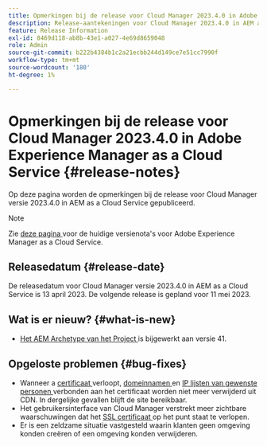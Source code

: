 ```yaml
---
title: Opmerkingen bij de release voor Cloud Manager 2023.4.0 in Adobe Experience Manager as a Cloud Service
description: Release-aantekeningen voor Cloud Manager 2023.4.0 in AEM as a Cloud Service.
feature: Release Information
exl-id: 8469d118-ab8b-43e1-a027-4e69d8659048
role: Admin
source-git-commit: b222b4384b1c2a21ecbb244d149ce7e51cc7990f
workflow-type: tm+mt
source-wordcount: '180'
ht-degree: 1%

---
```


# Opmerkingen bij de release voor Cloud Manager 2023.4.0 in Adobe Experience Manager as a Cloud Service {#release-notes}

Op deze pagina worden de opmerkingen bij de release voor Cloud Manager versie 2023.4.0 in AEM as a Cloud Service gepubliceerd.

>[!NOTE]
>
>Zie [ deze pagina ](/help/release-notes/release-notes-cloud/release-notes-current.md) voor de huidige versienota&#39;s voor Adobe Experience Manager as a Cloud Service.

## Releasedatum {#release-date}

De releasedatum voor Cloud Manager versie 2023.4.0 in AEM as a Cloud Service is 13 april 2023. De volgende release is gepland voor 11 mei 2023.

## Wat is er nieuw? {#what-is-new}

* [ Het AEM Archetype van het Project ](https://experienceleague.adobe.com/docs/experience-manager-core-components/using/developing/archetype/overview.html) is bijgewerkt aan versie 41.

## Opgeloste problemen {#bug-fixes}

* Wanneer a [ certificaat ](/help/implementing/cloud-manager/managing-ssl-certifications/introduction-to-ssl-certificates.md) verloopt, [ domeinnamen ](/help/implementing/cloud-manager/custom-domain-names/introduction.md) en [ IP lijsten van gewenste personen ](/help/implementing/cloud-manager/ip-allow-lists/introduction.md) verbonden aan het certificaat worden niet meer verwijderd uit CDN. In dergelijke gevallen blijft de site bereikbaar.
* Het gebruikersinterface van Cloud Manager verstrekt meer zichtbare waarschuwingen dat het [ SSL certificaat ](/help/implementing/cloud-manager/managing-ssl-certifications/introduction-to-ssl-certificates.md) op het punt staat te verlopen.
* Er is een zeldzame situatie vastgesteld waarin klanten geen omgeving konden creëren of een omgeving konden verwijderen.
